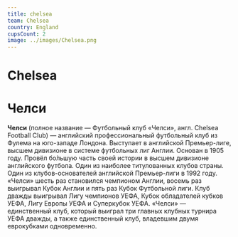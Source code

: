 ```yaml
---
title: chelsea
team: Chelsea
country: England
cupsCount: 2
image: ../images/Chelsea.png
---
```


# Chelsea
# Челси
**Челси**  (полное название — Футбольный клуб «Челси», англ. Chelsea Football Club) — английский профессиональный футбольный клуб из Фулема на юго-западе Лондона. Выступает в английской Премьер-лиге, высшем дивизионе в системе футбольных лиг Англии. Основан в 1905 году. Провёл бо́льшую часть своей истории в высшем дивизионе английского футбола. Один из наиболее титулованных клубов страны. Один из клубов-основателей английской Премьер-лиги в 1992 году. «Челси» шесть раз становился чемпионом Англии, восемь раз выигрывал Кубок Англии и пять раз Кубок Футбольной лиги. Клуб дважды выигрывал Лигу чемпионов УЕФА, Кубок обладателей кубков УЕФА, Лигу Европы УЕФА и Суперкубок УЕФА. «Челси» — единственный клуб, который выиграл три главных клубных турнира УЕФА дважды, а также единственный клуб, владевшим двумя еврокубками одновременно.